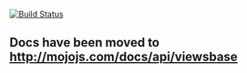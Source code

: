 [![Build Status](https://travis-ci.org/classdojo/mojo-views.svg)](https://travis-ci.org/classdojo/mojo-views)

## Docs have been moved to http://mojojs.com/docs/api/viewsbase